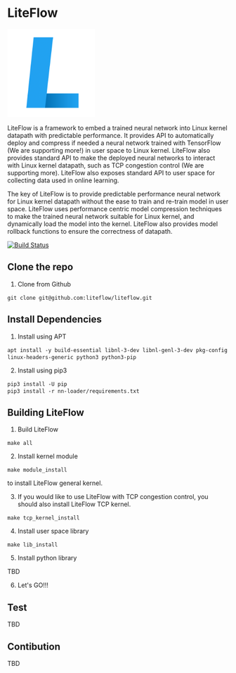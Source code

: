 # LiteFlow

<img src="https://raw.githubusercontent.com/snowzjx/liteflow/master/doc/liteflow-logo.png" alt="logo" width="200">

LiteFlow is a framework to embed a trained neural network into Linux kernel datapath with predictable performance. It provides API to automatically deploy and compress if needed a neural network trained with TensorFlow (We are supporting more!) in user space to Linux kernel. LiteFlow also provides standard API to make the deployed neural networks to interact with Linux kernel datapath, such as TCP congestion control (We are supporting more). LiteFlow also exposes standard API to user space for collecting data used in online learning.

The key of LiteFlow is to provide predictable performance neural network for Linux kernel datapath without the ease to train and re-train model in user space. LiteFlow uses performance centric model compression techniques to make the trained neural network suitable for Linux kernel, and dynamically load the model into the kernel. LiteFlow also provides model rollback functions to ensure the correctness of datapath.

[![Build Status](https://travis-ci.org/liteflow/liteflow.svg?branch=master)](https://travis-ci.org/liteflow/liteflow)

## Clone the repo

1. Clone from Github
```
git clone git@github.com:liteflow/liteflow.git
```

## Install Dependencies

1. Install using APT
```
apt install -y build-essential libnl-3-dev libnl-genl-3-dev pkg-config linux-headers-generic python3 python3-pip 
```

2. Install using pip3
```
pip3 install -U pip
pip3 install -r nn-loader/requirements.txt
```

## Building LiteFlow

1. Build LiteFlow

```
make all
```

2. Install kernel module

```
make module_install
```
to install LiteFlow general kernel.


3. If you would like to use LiteFlow with TCP congestion control, you should also install LiteFlow TCP kernel.
```
make tcp_kernel_install
```

4. Install user space library

```
make lib_install
```

5. Install python library

TBD


6. Let's GO!!!

## Test

TBD

## Contibution

TBD
